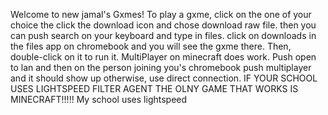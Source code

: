 Welcome to new jamal's Gxmes! To play a gxme, click on the one of your choice the click the download icon and chose download raw file. 
then you can push search on your keyboard and type in files. click on downloads in the files app on chromebook and you will see 
the gxme there. Then, double-click on it to run it. 
MultiPlayer on minecraft does work. Push open to lan and then on the person joining you's chromebook push multiplayer and it should show up otherwise, use direct connection.
IF YOUR SCHOOL USES LIGHTSPEED FILTER AGENT THE OLNY GAME THAT WORKS IS MINECRAFT!!!!! 
My school uses lightspeed 
